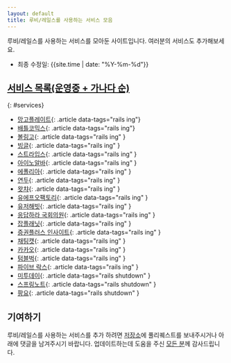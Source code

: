 ```yaml
---
layout: default
title: 루비/레일스를 사용하는 서비스 모음
---
```


루비/레일스를 사용하는 서비스를 모아둔 사이트입니다. 여러분의 서비스도 추가해보세요.

- 최종 수정일: {{site.time | date: "%Y-%m-%d"}}

## [서비스 목록(운영중 + 가나다 순)](#services)
{: #services}
- [망고플레이트](http://www.mangoplate.com/){: .article data-tags="rails ing"}
- [배틀코믹스](http://www.battlecomics.co.kr/){: .article data-tags="rails ing"}
- [볼링고](http://bollingo.com/){: .article data-tags="rails ing" }
- [빙글](http://www.vingle.net/){: .article data-tags="rails ing" }
- [스트라입스](https://stripes.co.kr/){: .article data-tags="rails ing" }
- [아이노알바](http://www.iknowalba.com/){: .article data-tags="rails ing" }
- [에폴리아](http://www.epollia.com/){: .article data-tags="rails ing" }
- [연두](http://yeondoo.kr/){: .article data-tags="rails ing" }
- [왓챠](https://watcha.net/){: .article data-tags="rails ing" }
- [유에프오팩토리](http://ufofactory.org/){: .article data-tags="rails ing" }
- [유저해빗](http://userhabit.io/){: .article data-tags="rails ing" }
- [응답하라 국회의원](http://www.heycongress.org/){: .article data-tags="rails ing" }
- [잡플래닛](https://www.jobplanet.co.kr/){: .article data-tags="rails ing" }
- [증권플러스 인사이트](http://insight.stockplus.com/){: .article data-tags="rails ing" }
- [채팅캣](http://chattingcat.com/){: .article data-tags="rails ing" }
- [카카오](http://www.kakao.com/){: .article data-tags="rails ing" }
- [텀블벅](https://www.tumblbug.com/){: .article data-tags="rails ing" }
- [파이브 락스](http://www.5rocks.io/){: .article data-tags="rails ing" }
- [미투데이](http://me2day.net/){: .article data-tags="rails shutdown" }
- [스프링노트](http://www.springnote.com/){: .article data-tags="rails shutdown" }
- [팡요](http://pangyo.ca/){: .article data-tags="rails shutdown" }


## 기여하기

루비/레일스를 사용하는 서비스를 추가 하려면 [저장소](https://github.com/rorlakr/rubyworld)에 풀리퀘스트를 보내주시거나 아래에 댓글을 남겨주시기 바랍니다.
업데이트하는데 도움을 주신 [모든 분](https://github.com/rorlakr/rubyworld/graphs/contributors)께 감사드립니다.
